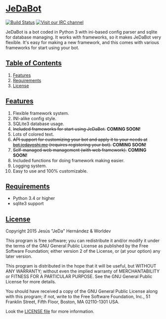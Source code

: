 # [JeDaBot](https://bot.jedayoshi.me)

[![Build Status](https://travis-ci.org/Worldev/JeDaBot.svg)](https://travis-ci.org/Worldev/JeDaBot) [![Visit our IRC channel](https://kiwiirc.com/buttons/irc.theworldev.net/JeDa.png)](https://kiwiirc.com/client/irc.theworldev.net/#JeDa)

JeDaBot is a bot coded in Python 3 with ini-based config parser and sqlite for database managing. It works with frameworks, so it makes JeDaBot very flexible. It's easy for making a new framework, and this comes with various frameworks for start using your bot.

## [Table of Contents](#toc)

1. [Features](#features)
2. [Requirements](#requirements)
3. [License](#license)

## [Features](#features)

1. Flexible framework system.
2. INI-alike config style.
3. SQLite3 database usage.
4. <s>Included frameworks for start using JeDaBot.</s> <b>COMING SOON!</b>
5. Lots of colored text.
6. <s>API support for customizing your bot and apply it to your needs at [bot.jedayoshi.me](https://bot.jedayoshi.me) (requires registering your bot).</s> <b>COMING SOON!</b>
7. <s>Self-managed web management (with web framework).</s> <b>COMING SOON!</b>
8. Included functions for doing framework making easier.
9. Logging system.
10. Easy to use and 100% customizable.

## [Requirements](#requirements)

* Python 3.4 or higher
* sqlite3 support

## [License](#license)

Copyright 2015 Jesús "JeDa" Hernández & Worldev

This program is free software; you can redistribute it and/or modify
it under the terms of the GNU General Public License as published by
the Free Software Foundation; either version 2 of the License, or
(at your option) any later version.

This program is distributed in the hope that it will be useful,
but WITHOUT ANY WARRANTY; without even the implied warranty of
MERCHANTABILITY or FITNESS FOR A PARTICULAR PURPOSE.  See the
GNU General Public License for more details.

You should have received a copy of the GNU General Public License along
with this program; if not, write to the Free Software Foundation, Inc.,
51 Franklin Street, Fifth Floor, Boston, MA 02110-1301 USA.

Look the [LICENSE file](LICENSE) for more information.
